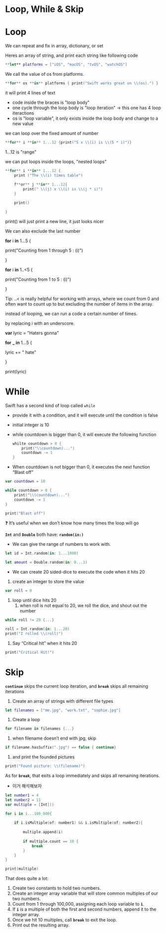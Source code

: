 # Loop, While & Skip

# Loop

We can repeat and fix in array, dictionary, or set

Heres an array of string, and print each string like following code

```swift
**let** platforms = ["iOS", "macOS", "tvOS", "watchOS"]
```

We call the value of os from platforms.

```swift
**for** os **in** platforms { print("Swift works great on \\(os).") }
```

it will print 4 lines of text

- code inside the braces is "loop body"
- one cycle through the loop body is "loop iteration" -> this one has 4 loop iteractions
- os is "loop variable", it only exists inside the loop body and change to a new value

we can loop over the fixed amount of number

```swift
**for** i **in** 1...12 {print("5 x \\(i) is \\(5 * i)")}
```

1...12 is "range"

we can put loops inside the loops, "nested loops"

```swift
**for** i **in** 1...12 {
	print ("The \\(i) times table")
	
	f**or** j **in** 1...12{
		print(" \\(j) x \\(i) is \\(j * i)")
	}

	print()

}
```

print() will just print a new line, it just looks nicer

We can also exclude the last number

**for** i **in** 1...5 {

print("Counting from 1 through 5 : \(i)")

}

**for** i **in** 1..<5 {

print("Counting from 1 to 5 : \(i)")

}

Tip: ..< is really helpful for working with arrays, where we count from 0 and often want to count up to but excluding the number of items in the array.

instead of looping, we can run a code a certain number of times.

by replacing i with an underscore.

**var** lyric = "Haters gonna"

**for** **_** **in** 1...5 {

lyric += " hate"

}

print(lyric)

# While

Swift has a second kind of loop called `while`

- provide it with a condition, and it will execute until the condition is false
    
- initial integer is 10
    
- while countdown is bigger than 0, it will execute the following function
    
    ```swift
    whilte countdown > 0 {
    	print("\\countdown)...")
    	countdown -= 1
    }
    ```
    
- When countdown is not bigger than 0, it executes the next function “Blast off”
    

```swift
var countdown = 10

while countdown > 0 {
	print("\\(countdown)...")
	countdown -= 1
}

print("Blast off")
```

<aside> ❓ It’s useful when we don’t know how many times the loop will go

</aside>

**`Int`** and **`Double`** both have: **`random(in:)`**

- We can give the range of numbers to work with.

```swift
let id = Int.random(in: 1...1000)
```

```swift
let amount = Double.random(in: 0...1)
```

- We can create 20 sided-dice to execute the code when it hits 20

1. create an integer to store the value

```swift
var roll = 0
```

1. loop until dice hits 20
    1. when roll is not equal to 20, we roll the dice, and shout out the number

```swift
while roll != 20 {...}
```

```swift
roll = Int.random(in: 1...20)
print("I rolled \\(roll)")
```

1. Say “Critical hit” when it hits 20

```swift
print("Critical Hit!")
```

# Skip

**`continue`** skips the current loop iteration, and **`break`** skips all remaining iterations

1. Create an array of strings with different file types

```swift
let filenames = ["me.jpg", "work.txt", "sophie.jpg"]
```

1. Create a loop

```swift
for filename in filenames {...}
```

1. when filename doesn’t end with jpg, skip

```swift
if filename.hasSuffix(".jpg") == false { continue}
```

1. and print the founded pictures

```swift
print("Found picture: \\(filename)")
```

As for **`break`**, that exits a loop immediately and skips all remaining iterations.

- 이거 해석해보자

```swift
let number1 = 4
let number2 = 11
var multiple = [Int]()

for i in 1...100_000{
    
    if i.isMultiple(of: number1) && i.isMultiple(of: number2){
        
        multiple.append(i)
        
        if multiple.count == 10 {
            break
        }
    }
}

print(multiple)
```

That does quite a lot:

1. Create two constants to hold two numbers.
2. Create an integer array variable that will store common multiples of our two numbers.
3. Count from 1 through 100,000, assigning each loop variable to **`i`**.
4. If **`i`** is a multiple of both the first and second numbers, append it to the integer array.
5. Once we hit 10 multiples, call **`break`** to exit the loop.
6. Print out the resulting array.